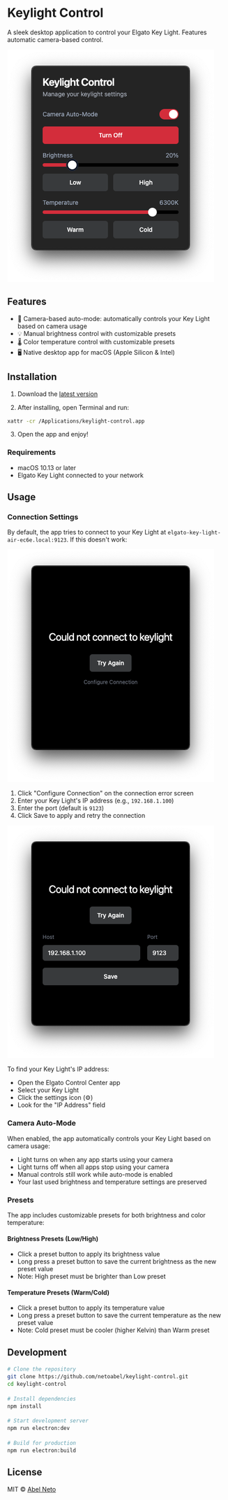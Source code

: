 # Keylight Control

A sleek desktop application to control your Elgato Key Light. Features automatic camera-based control.

![App Screenshot](screenshots/app.png)

## Features

- 🎥 Camera-based auto-mode: automatically controls your Key Light based on camera usage
- 💡 Manual brightness control with customizable presets
- 🌡️ Color temperature control with customizable presets
- 🖥️ Native desktop app for macOS (Apple Silicon & Intel)

## Installation

1. Download the [latest version](https://github.com/netoabel/keylight-control/releases/latest)

2. After installing, open Terminal and run:

```bash
xattr -cr /Applications/keylight-control.app
```

3. Open the app and enjoy!

### Requirements

- macOS 10.13 or later
- Elgato Key Light connected to your network

## Usage

### Connection Settings

By default, the app tries to connect to your Key Light at `elgato-key-light-air-ec6e.local:9123`. If this doesn't work:

![Connection Error Screen](screenshots/connection-error.png)

1. Click "Configure Connection" on the connection error screen
2. Enter your Key Light's IP address (e.g., `192.168.1.100`)
3. Enter the port (default is `9123`)
4. Click Save to apply and retry the connection

![Configure Connection Screen](screenshots/configure-connection.png)

To find your Key Light's IP address:

- Open the Elgato Control Center app
- Select your Key Light
- Click the settings icon (⚙️)
- Look for the "IP Address" field

### Camera Auto-Mode

When enabled, the app automatically controls your Key Light based on camera usage:

- Light turns on when any app starts using your camera
- Light turns off when all apps stop using your camera
- Manual controls still work while auto-mode is enabled
- Your last used brightness and temperature settings are preserved

### Presets

The app includes customizable presets for both brightness and color temperature:

#### Brightness Presets (Low/High)

- Click a preset button to apply its brightness value
- Long press a preset button to save the current brightness as the new preset value
- Note: High preset must be brighter than Low preset

#### Temperature Presets (Warm/Cold)

- Click a preset button to apply its temperature value
- Long press a preset button to save the current temperature as the new preset value
- Note: Cold preset must be cooler (higher Kelvin) than Warm preset

## Development

```bash
# Clone the repository
git clone https://github.com/netoabel/keylight-control.git
cd keylight-control

# Install dependencies
npm install

# Start development server
npm run electron:dev

# Build for production
npm run electron:build
```

## License

MIT © [Abel Neto](https://github.com/netoabel)
